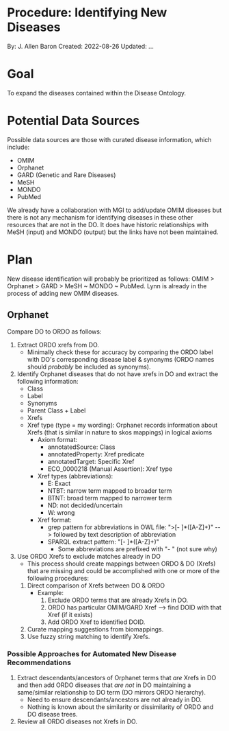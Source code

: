 # Procedure: Identifying New Diseases
By: J. Allen Baron
Created: 2022-08-26
Updated: ...


# Goal

To expand the diseases contained within the Disease Ontology.


# Potential Data Sources

Possible data sources are those with curated disease information, which include:
- OMIM
- Orphanet
- GARD (Genetic and Rare Diseases)
- MeSH
- MONDO
- PubMed

We already have a collaboration with MGI to add/update OMIM diseases but there is not any mechanism for identifying diseases in these other resources that are not in the DO. It does have historic relationships with MeSH (input) and MONDO (output) but the links have not been maintained.


# Plan

New disease identification will probably be prioritized as follows: OMIM > Orphanet > GARD > MeSH ~ MONDO ~ PubMed. Lynn is already in the process of adding new OMIM diseases.

## Orphanet

Compare DO to ORDO as follows:

1. Extract ORDO xrefs from DO.
	- Minimally check these for accuracy by comparing the ORDO label with DO's corresponding disease label & synonyms (ORDO names should _probably_ be included as synonyms).
2. Identify Orphanet diseases that do not have xrefs in DO and extract the following information:
	- Class
	- Label
	- Synonyms
	- Parent Class + Label
	- Xrefs
	- Xref type (type = my wording): Orphanet records information about Xrefs (that is similar in nature to skos mappings) in logical axioms
		- Axiom format:
			- annotatedSource: Class
			- annotatedProperty: Xref predicate
			- annotatedTarget: Specific Xref
			- ECO_0000218 (Manual Assertion): Xref type
		- Xref types (abbreviations):
			- E: Exact
			- NTBT: narrow term mapped to broader term
			- BTNT: broad term mapped to narrower term
			- ND: not decided/uncertain
			- W: wrong
		- Xref format:
			- grep pattern for abbreviations in OWL file: ">[- ]*([A-Z]+)" --> followed by text description of abbreviation
			- SPARQL extract pattern: "[- ]*([A-Z]+)"
				- Some abbreviations are prefixed with "- " (not sure why)
2. Use ORDO Xrefs to exclude matches already in DO
	- This process should create mappings between ORDO & DO (Xrefs) that are missing and could be accomplished with one or more of the following procedures:
	1. Direct comparison of Xrefs between DO & ORDO
		- Example:
			1. Exclude ORDO terms that are already Xrefs in DO.
			2. ORDO has particular OMIM/GARD Xref --> find DOID with that Xref (if it exists)
			3. Add ORDO Xref to identified DOID.
	2. Curate mapping suggestions from biomappings.
	3. Use fuzzy string matching to identify Xrefs.


### Possible Approaches for Automated New Disease Recommendations

1. Extract descendants/ancestors of Orphanet terms that _are_ Xrefs in DO and then add ORDO diseases that _are not_ in DO maintaining a same/similar relationship to DO term (DO mirrors ORDO hierarchy).
	- Need to ensure descendants/ancestors are not already in DO.
	- Nothing is known about the similarity or dissimilarity of ORDO and DO disease trees.
2. Review all ORDO diseases not Xrefs in DO.
